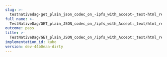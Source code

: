 ```yaml
---
slug: >-
  testnativedag-get_plain_json_codec_on_-ipfs_with_accept-_text-html_returns_html_(dag-index-html)-header_etag
full_name: >-
  TestNativeDag/GET_plain_JSON_codec_on_/ipfs_with_Accept:_text/html_returns_HTML_(dag-index-html)/Header_Etag
outcome: pass
title: >-
  TestNativeDag/GET_plain_JSON_codec_on_/ipfs_with_Accept:_text/html_returns_HTML_(dag-index-html)/Header_Etag
implementation_id: kubo
version: dev-44b0eaa-dirty
---
```


